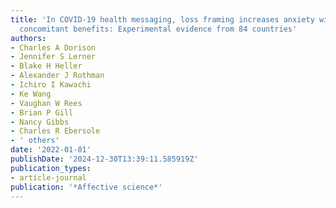 ```yaml
---
title: 'In COVID-19 health messaging, loss framing increases anxiety with little-to-no
  concomitant benefits: Experimental evidence from 84 countries'
authors:
- Charles A Dorison
- Jennifer S Lerner
- Blake H Heller
- Alexander J Rothman
- Ichiro I Kawachi
- Ke Wang
- Vaughan W Rees
- Brian P Gill
- Nancy Gibbs
- Charles R Ebersole
- ' others'
date: '2022-01-01'
publishDate: '2024-12-30T13:39:11.585919Z'
publication_types:
- article-journal
publication: '*Affective science*'
---
```

